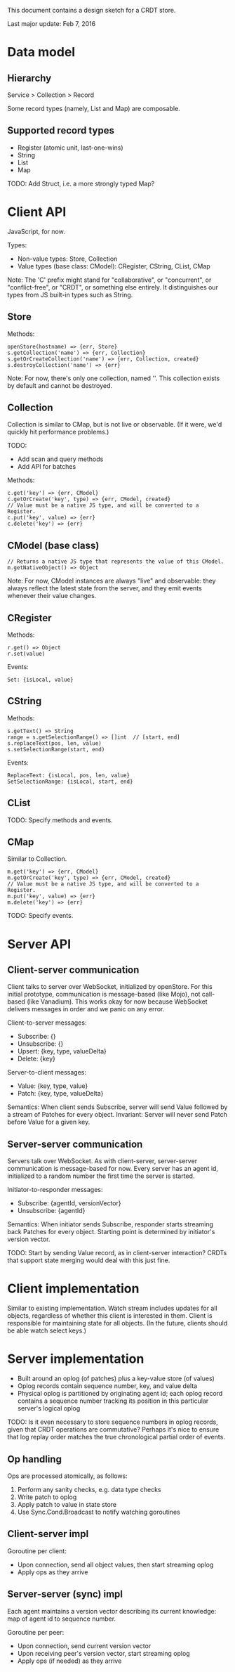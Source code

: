 This document contains a design sketch for a CRDT store.

Last major update: Feb 7, 2016

# Data model

## Hierarchy

Service > Collection > Record

Some record types (namely, List and Map) are composable.

## Supported record types

- Register (atomic unit, last-one-wins)
- String
- List
- Map

TODO: Add Struct, i.e. a more strongly typed Map?

# Client API

JavaScript, for now.

Types:
- Non-value types: Store, Collection
- Value types (base class: CModel): CRegister, CString, CList, CMap

Note: The 'C' prefix might stand for "collaborative", or "concurrent", or
"conflict-free", or "CRDT", or something else entirely. It distinguishes our
types from JS built-in types such as String.

## Store

Methods:

    openStore(hostname) => {err, Store}
    s.getCollection('name') => {err, Collection}
    s.getOrCreateCollection('name') => {err, Collection, created}
    s.destroyCollection('name') => {err}

Note: For now, there's only one collection, named ''. This collection exists by
default and cannot be destroyed.

## Collection

Collection is similar to CMap, but is not live or observable. (If it were, we'd
quickly hit performance problems.)

TODO:
- Add scan and query methods
- Add API for batches

Methods:

    c.get('key') => {err, CModel}
    c.getOrCreate('key', type) => {err, CModel, created}
    // Value must be a native JS type, and will be converted to a Register.
    c.put('key', value) => {err}
    c.delete('key') => {err}

## CModel (base class)

    // Returns a native JS type that represents the value of this CModel.
    m.getNativeObject() => Object

Note: For now, CModel instances are always "live" and observable: they always
reflect the latest state from the server, and they emit events whenever their
value changes.

## CRegister

Methods:

    r.get() => Object
    r.set(value)

Events:

    Set: {isLocal, value}

## CString

Methods:

    s.getText() => String
    range = s.getSelectionRange() => []int  // [start, end]
    s.replaceText(pos, len, value)
    s.setSelectionRange(start, end)

Events:

    ReplaceText: {isLocal, pos, len, value}
    SetSelectionRange: {isLocal, start, end}

## CList

TODO: Specify methods and events.

## CMap

Similar to Collection.

    m.get('key') => {err, CModel}
    m.getOrCreate('key', type) => {err, CModel, created}
    // Value must be a native JS type, and will be converted to a Register.
    m.put('key', value) => {err}
    m.delete('key') => {err}

TODO: Specify events.

# Server API

## Client-server communication

Client talks to server over WebSocket, initialized by openStore. For this
initial prototype, communication is message-based (like Mojo), not call-based
(like Vanadium). This works okay for now because WebSocket delivers messages in
order and we panic on any error.

Client-to-server messages:
- Subscribe: {}
- Unsubscribe: {}
- Upsert: {key, type, valueDelta}
- Delete: {key}

Server-to-client messages:
- Value: {key, type, value}
- Patch: {key, type, valueDelta}

Semantics: When client sends Subscribe, server will send Value followed by a
stream of Patches for every object. Invariant: Server will never send Patch
before Value for a given key.

## Server-server communication

Servers talk over WebSocket. As with client-server, server-server communication
is message-based for now. Every server has an agent id, initialized to a random
number the first time the server is started.

Initiator-to-responder messages:
- Subscribe: {agentId, versionVector}
- Unsubscribe: {agentId}

Semantics: When initiator sends Subscribe, responder starts streaming back
Patches for every object. Starting point is determined by initiator's version
vector.

TODO: Start by sending Value record, as in client-server interaction? CRDTs that
support state merging would deal with this just fine.

# Client implementation

Similar to existing implementation. Watch stream includes updates for all
objects, regardless of whether this client is interested in them. Client is
responsible for maintaining state for all objects. (In the future, clients
should be able watch select keys.)

# Server implementation

- Built around an oplog (of patches) plus a key-value store (of values)
- Oplog records contain sequence number, key, and value delta
- Physical oplog is partitioned by originating agent id; each oplog record
  contains a sequence number tracking its position in this particular server's
  logical oplog

TODO: Is it even necessary to store sequence numbers in oplog records, given
that CRDT operations are commutative? Perhaps it's nice to ensure that log
replay order matches the true chronological partial order of events.

## Op handling

Ops are processed atomically, as follows:
1. Perform any sanity checks, e.g. data type checks
1. Write patch to oplog
1. Apply patch to value in state store
1. Use Sync.Cond.Broadcast to notify watching goroutines

## Client-server impl

Goroutine per client:
- Upon connection, send all object values, then start streaming oplog
- Apply ops as they arrive

## Server-server (sync) impl

Each agent maintains a version vector describing its current knowledge: map of
agent id to sequence number.

Goroutine per peer:
- Upon connection, send current version vector
- Upon receiving peer's version vector, start streaming oplog
- Apply ops (if needed) as they arrive

